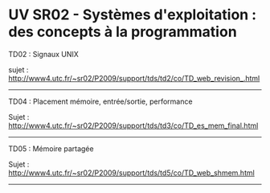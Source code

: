 UV SR02 - Systèmes d'exploitation : des concepts à la programmation
===================================================================

TD02 : Signaux UNIX

sujet : http://www4.utc.fr/~sr02/P2009/support/tds/td2/co/TD_web_revision_.html

------------------------------------------------------------------------------------

TD04 : Placement mémoire, entrée/sortie, performance

Sujet : http://www4.utc.fr/~sr02/P2009/support/tds/td3/co/TD_es_mem_final.html

------------------------------------------------------------------------------------

TD05 : Mémoire partagée

Sujet : http://www4.utc.fr/~sr02/P2009/support/tds/td5/co/TD_web_shmem.html

------------------------------------------------------------------------------------

